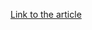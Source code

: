 [Link to the article](https://thehackernews.com/2025/01/mirrorface-leverages-anel-and-noopdoor.html)
